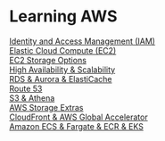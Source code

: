 # Learning AWS

[Identity and Access Management (IAM)](https://github.com/muratakgul/learning-AWS/blob/main/Identity%20and%20Access%20Management%20(IAM)) </br>
[Elastic Cloud  Compute (EC2)](https://github.com/muratakgul/learning-AWS/blob/main/Elastic%20Compute%20Cloud%20(EC2)) </br>
[EC2 Storage Options](https://github.com/muratakgul/learning-AWS/blob/main/EC2%20Storage%20Options) </br>
[High Availability & Scalability](https://github.com/muratakgul/learning-AWS/blob/main/High%20Availability%20%26%20Scalability) </br>
[RDS & Aurora & ElastiCache](https://github.com/muratakgul/learning-AWS/blob/main/RDS%20%26%20Aurora%20%26%20ElastiCache) </br>
[Route 53](https://github.com/muratakgul/learning-AWS/blob/main/Route%2053) </br>
[S3 & Athena](https://github.com/muratakgul/learning-AWS/blob/main/S3%20%26%20Athena) </br>
[AWS Storage Extras](https://github.com/muratakgul/learning-AWS/blob/main/AWS%20Storage%20Extras) </br>
[CloudFront & AWS Global Accelerator](https://github.com/muratakgul/learning-AWS/blob/main/CloudFront%20%26%20AWS%20Global%20Accelerator)  </br>
[Amazon ECS & Fargate & ECR & EKS](https://github.com/muratakgul/learning-AWS/blob/main/Amazon%20ECS%2C%20Fargate%2C%20ECR%20%26%20EKS)
